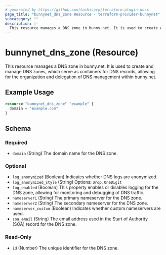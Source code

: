 ```yaml
---
# generated by https://github.com/hashicorp/terraform-plugin-docs
page_title: "bunnynet_dns_zone Resource - terraform-provider-bunnynet"
subcategory: ""
description: |-
  This resource manages a DNS zone in bunny.net. It is used to create and manage DNS zones, which serve as containers for DNS records, allowing for the organization and delegation of DNS management within bunny.net.
---
```


# bunnynet_dns_zone (Resource)

This resource manages a DNS zone in bunny.net. It is used to create and manage DNS zones, which serve as containers for DNS records, allowing for the organization and delegation of DNS management within bunny.net.

## Example Usage

```terraform
resource "bunnynet_dns_zone" "example" {
  domain = "example.com"
}
```

<!-- schema generated by tfplugindocs -->
## Schema

### Required

- `domain` (String) The domain name for the DNS zone.

### Optional

- `log_anonymized` (Boolean) Indicates whether DNS logs are anonymized.
- `log_anonymized_style` (String) Options: `Drop`, `OneDigit`
- `log_enabled` (Boolean) This property enables or disables logging for the DNS zone, allowing for monitoring and debugging of DNS traffic.
- `nameserver1` (String) The primary nameserver for the DNS zone.
- `nameserver2` (String) The secondary nameserver for the DNS zone.
- `nameserver_custom` (Boolean) Indicates whether custom nameservers are used.
- `soa_email` (String) The email address used in the Start of Authority (SOA) record for the DNS zone.

### Read-Only

- `id` (Number) The unique identifier for the DNS zone.
